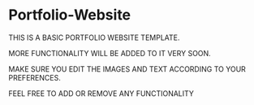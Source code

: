 # Portfolio-Website
THIS IS A BASIC PORTFOLIO WEBSITE TEMPLATE.

MORE FUNCTIONALITY WILL BE ADDED TO IT VERY SOON.

MAKE SURE YOU EDIT THE IMAGES AND TEXT ACCORDING TO YOUR PREFERENCES.

FEEL FREE TO ADD OR REMOVE ANY FUNCTIONALITY
